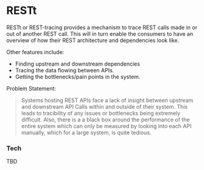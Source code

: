 # RESTt

RESTt or REST-tracing provides a mechanism to trace REST calls made in or out of another REST call. This will in turn enable the consumers to have an overview of how their REST architecture and dependencies look like.

Other features include:
  - Finding upstream and downstream dependencies
  - Tracing the data flowing between APIs. 
  - Getting the bottlenecks/pain points in the system.

Problem Statement:
> Systems hosting REST APIs face a lack of insight between upstream and
> downstream API Calls within and outside of their system. 
> This leads to tracibility of any issues or bottlenecks being extremely difficult. 
> Also, there is a a black box around the performance of the entire system which can only
> be measured by looking into each API manually, which for a large system, is quite tedious. 

### Tech

TBD

